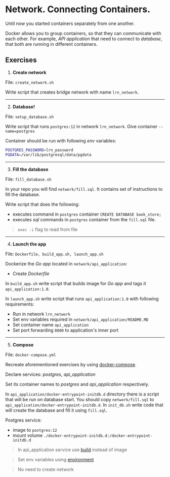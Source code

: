 # Network. Connecting Containers.

Until now you started containers separately from one another.

Docker allows you to group containers, so that they can communicate with each other.
For example, _API application_ that need to connect to _database_, that both are running 
in different containers.

## Exercises

1. **Create network**

File: `create_network.sh`

Write script that creates bridge network with name `lrn_network`.
___

2. **Database!**

File: `setup_database.sh`

Write script that runs `postgres:12` in network `lrn_network`. Give container `--name=postgres`

Container should be run with following _env_ variables:
```bash
POSTGRES_PASSWORD=lrn_password
PGDATA=/var/lib/postgresql/data/pgdata
```
___

3. **Fill the database**

File: `fill_database.sh`

In your repo you will find `network/fill.sql`. It contains set of instructions to fill the database.

Write script that does the following:
- executes command in `postgres` container `CREATE DATABASE book_store;`
- executes _sql_ commands in `postgres` container from the `fill.sql` file.

> `exec -i` flag to read from file
___

4. **Launch the app**

File: `Dockerfile, build_app.sh, launch_app.sh`

Dockerize the _Go app_ located in `network/api_application`:
- Create _Dockerfile_

In `build_app.sh` write script that builds image for _Go app_ and tags it `api_application:1.0`.

In `launch_app.sh` write script that runs `api_application:1.0` with following requirements:
- Run in network `lrn_network`
- Set env variables required in `network/api_application/README.MD`
- Set container name `api_application`
- Set port forwarding `8000` to application's inner port
___

5. **Compose**

File: `docker-compose.yml`

Recreate aforementioned exercises by using [docker-compose](https://docs.docker.com/compose/gettingstarted/#step-3-define-services-in-a-compose-file).

Declare services: _postgres_, _api\_application_

Set its container names to _postgres_ and _api\_application_ respectively.

In `api_application/docker-entrypoint-initdb.d` directory there is a script that will be run on database start.
You should copy `network/fill.sql` to `api_application/docker-entrypoint-initdb.d`.
In `init_db.sh` write code that will create the database and fill it using `fill.sql`.

Postgres service:
- image to `postgres:12`
- mount volume `./docker-entrypoint-initdb.d:/docker-entrypoint-initdb.d`

> In api_application service use [build](https://docs.docker.com/compose/compose-file/#build) instead of image

> Set env variables using [environment](https://docs.docker.com/compose/compose-file/#environment)

> No need to create network
